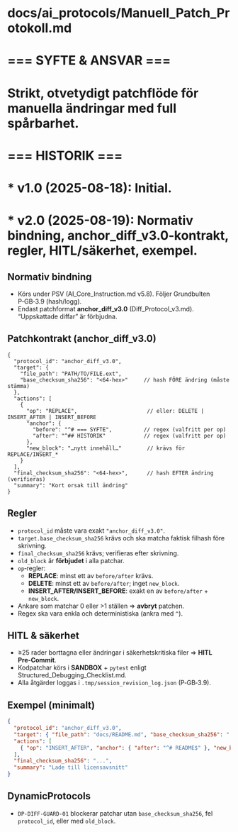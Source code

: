 # docs/ai_protocols/Manuell_Patch_Protokoll.md
#
# === SYFTE & ANSVAR ===
# Strikt, otvetydigt patchflöde för manuella ändringar med full spårbarhet.
#
# === HISTORIK ===
# * v1.0 (2025-08-18): Initial.
# * v2.0 (2025-08-19): Normativ bindning, anchor_diff_v3.0‑kontrakt, regler, HITL/säkerhet, exempel.

## Normativ bindning
- Körs under PSV (AI_Core_Instruction.md v5.8). Följer Grundbulten P‑GB‑3.9 (hash/logg).
- Endast patchformat **anchor_diff_v3.0** (Diff_Protocol_v3.md). “Uppskattade diffar” är förbjudna.

## Patchkontrakt (anchor_diff_v3.0)

```jsonc
{
  "protocol_id": "anchor_diff_v3.0",
  "target": {
    "file_path": "PATH/TO/FILE.ext",
    "base_checksum_sha256": "<64-hex>"     // hash FÖRE ändring (måste stämma)
  },
  "actions": [
    {
      "op": "REPLACE",                      // eller: DELETE | INSERT_AFTER | INSERT_BEFORE
      "anchor": {
        "before": "^# === SYFTE",          // regex (valfritt per op)
        "after": "^## HISTORIK"            // regex (valfritt per op)
      },
      "new_block": "…nytt innehåll…"        // krävs för REPLACE/INSERT_*
    }
  ],
  "final_checksum_sha256": "<64-hex>",      // hash EFTER ändring (verifieras)
  "summary": "Kort orsak till ändring"
}
```

## Regler
- `protocol_id` måste vara exakt `"anchor_diff_v3.0"`.
- `target.base_checksum_sha256` krävs och ska matcha faktisk filhash före skrivning.
- `final_checksum_sha256` krävs; verifieras efter skrivning.
- `old_block` är **förbjudet** i alla patchar.
- `op`‑regler:
  - **REPLACE**: minst ett av `before/after` krävs.
  - **DELETE**: minst ett av `before/after`; inget `new_block`.
  - **INSERT_AFTER/INSERT_BEFORE**: exakt en av `before/after` + `new_block`.
- Ankare som matchar 0 eller >1 ställen ⇒ **avbryt** patchen.
- Regex ska vara enkla och deterministiska (ankra med `^`).

## HITL & säkerhet
- ≥25 rader borttagna eller ändringar i säkerhetskritiska filer ⇒ **HITL Pre‑Commit**.
- Kodpatchar körs i **SANDBOX** + `pytest` enligt Structured_Debugging_Checklist.md.
- Alla åtgärder loggas i `.tmp/session_revision_log.json` (P‑GB‑3.9).

## Exempel (minimalt)
```json
{
  "protocol_id": "anchor_diff_v3.0",
  "target": { "file_path": "docs/README.md", "base_checksum_sha256": "..." },
  "actions": [
    { "op": "INSERT_AFTER", "anchor": { "after": "^# README$" }, "new_block": "\n## Licens\nMIT\n" }
  ],
  "final_checksum_sha256": "...",
  "summary": "Lade till licensavsnitt"
}
```

## DynamicProtocols
- `DP-DIFF-GUARD-01` blockerar patchar utan `base_checksum_sha256`, fel `protocol_id`, eller med `old_block`.
